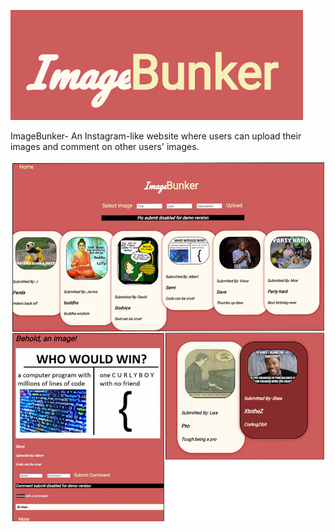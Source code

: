 ![alt text](https://github.com/Johnnybar/imageboard/blob/master/readme_logo_imagebunker.png?raw=true "Title")

ImageBunker- An Instagram-like website where users can upload their images and comment on other users' images.

![alt text](https://github.com/Johnnybar/imageboard/blob/master/readme_ss_imagebunker.png?raw=true "Title")
